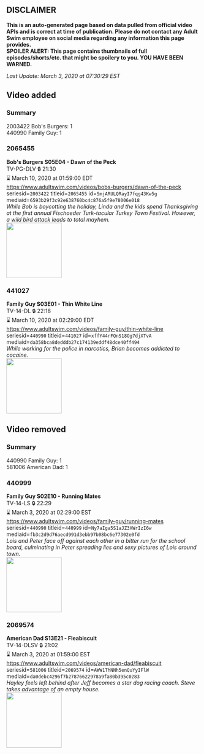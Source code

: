 ## DISCLAIMER
**This is an auto-generated page based on data pulled from official video APIs and is correct at time of publication. Please do not contact any Adult Swim employee on social media regarding any information this page provides.**  
**SPOILER ALERT: This page contains thumbnails of full episodes/shorts/etc. that might be spoilery to you. YOU HAVE BEEN WARNED.**  

_Last Update: March 3, 2020 at 07:30:29 EST_
## Video added
### Summary
2003422 Bob's Burgers: 1  
440990 Family Guy: 1  
### 2065455
**Bob's Burgers S05E04 - Dawn of the Peck**  
TV-PG-DLV 🔒 21:30  
⌛ March 10, 2020 at 01:59:00 EDT  
https://www.adultswim.com/videos/bobs-burgers/dawn-of-the-peck  
seriesid=`2003422` titleid=`2065455` id=`SmjARULQRayI7fqg43Kw5g` mediaid=`6593b29f3c92e638760bc4c876a5f9e78006e018`  
_While Bob is boycotting the holiday, Linda and the kids spend Thanksgiving at the first annual Fischoeder Turk-tacular Turkey Town Festival. However, a wild bird attack leads to total mayhem._  
<a href="https://i.cdn.turner.com/adultswim/big/video/dawn-of-the-peck/bobsburgers_416_air_cid-2P5DP.jpg"><img src="https://i.cdn.turner.com/adultswim/big/video/dawn-of-the-peck/bobsburgers_416_air_cid-2P5DP.jpg" height="144px" /></a>
### 441027
**Family Guy S03E01 - Thin White Line**  
TV-14-DL 🔒 22:18  
⌛ March 10, 2020 at 02:29:00 EDT  
https://www.adultswim.com/videos/family-guy/thin-white-line  
seriesid=`440990` titleid=`441027` id=`xffY44rFQnS18Og7djXTvA` mediaid=`da358bca8dedddb27c174139eddf48dce40ff494`  
_While working for the police in narcotics, Brian becomes addicted to cocaine._  
<a href="https://i.cdn.turner.com/asfix/repository//8a25c3920eaf5fa6010eaffb99c438bf/thumbnail_6401017189358794191.jpg"><img src="https://i.cdn.turner.com/asfix/repository//8a25c3920eaf5fa6010eaffb99c438bf/thumbnail_6401017189358794191.jpg" height="144px" /></a>
## Video removed
### Summary
440990 Family Guy: 1  
581006 American Dad: 1  
### 440999
**Family Guy S02E10 - Running Mates**  
TV-14-LS 🔒 22:29  
⌛ March 3, 2020 at 02:29:00 EST  
https://www.adultswim.com/videos/family-guy/running-mates  
seriesid=`440990` titleid=`440999` id=`Ny7aIga5S1aJZ3XWrIzI6w` mediaid=`fb3c2d9d76aecd991d3ebb97b08bc6e77302e0fd`  
_Lois and Peter face off against each other in a bitter run for the school board, culminating in Peter spreading lies and sexy pictures of Lois around town._  
<a href="https://i.cdn.turner.com/asfix/repository//8a25c3920eaf5fa6010eaffb99c438bf/thumbnail_52754.jpg"><img src="https://i.cdn.turner.com/asfix/repository//8a25c3920eaf5fa6010eaffb99c438bf/thumbnail_52754.jpg" height="144px" /></a>
### 2069574
**American Dad S13E21 - Fleabiscuit**  
TV-14-DLSV 🔒 21:02  
⌛ March 3, 2020 at 01:59:00 EST  
https://www.adultswim.com/videos/american-dad/fleabiscuit  
seriesid=`581006` titleid=`2069574` id=`AWW1ThNNh5enQuYyIFlW` mediaid=`da0debc4296f7b27876622978a9fa80b395c0283`  
_Hayley feels left behind after Jeff becomes a star dog racing coach. Steve takes advantage of an empty house._  
<a href="https://i.cdn.turner.com/adultswim/big/image-upload/thumbnails/thumb-2_image-155786734507313.jpg"><img src="https://i.cdn.turner.com/adultswim/big/image-upload/thumbnails/thumb-2_image-155786734507313.jpg" height="144px" /></a>
